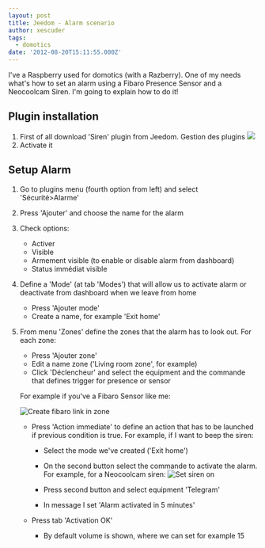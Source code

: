 ```yaml
---
layout: post
title: Jeedom - Alarm scenario
author: xescuder
tags:
  - domotics
date: '2012-08-20T15:11:55.000Z'
---
```

I've a Raspberry used for domotics (with a Razberry). One of my needs what's how to set an alarm using a Fibaro Presence Sensor and a Neocoolcam Siren. I'm going to explain how to do it!

## Plugin installation

1. First of all download 'Siren' plugin from Jeedom. Gestion des plugins ![](/img/jeedom_plugins_management.png)
2. Activate it

## Setup Alarm

1. Go to plugins menu (fourth option from left) and select 'Sécurité>Alarme'
1. Press 'Ajouter' and choose the name for the alarm
1. Check options:

	- Activer
	- Visible
	- Armement visible (to enable or disable alarm from dashboard)
	- Status immédiat visible

1. Define a 'Mode' (at tab 'Modes') that will allow us to activate alarm or deactivate from dashboard when we leave from home

	- Press 'Ajouter mode'
	- Create a name, for example 'Exit home'

1. From menu 'Zones' define the zones that the alarm has to look out. For each zone:
	
	- Press 'Ajouter zone'
	- Edit a name zone ('Living room zone', for example)
	- Click 'Déclencheur' and select the equipment and the commande that defines trigger for presence or sensor

	For example if you've a Fibaro Sensor like me:

	![Create fibaro link in zone](/img/jeedom_alarm_1.png)

	- Press 'Action immediate' to define an action that has to be launched if previous condition is true. For example, if I want to beep the siren: 

		* Select the mode we've created ('Exit home')
		* On the second button select the commande to activate the alarm.
		For example, for a Neocoolcam siren:
		![Set siren on](/img/jeedom_alarm_2.png)

		* Press second button and select equipment 'Telegram'
		* In message I set 'Alarm activated in 5 minutes'

	- Press tab 'Activation OK'
		* By default volume is shown, where we can set for example 15

